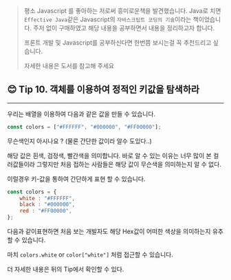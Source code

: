 > 평소 Javascript 를 좋아하는 저로써 흥미로운책을 발견했습니다. Java로 치면 `Effective Java`같은 Javascript의 `자바스크팁트 코딩의 기술`이라는 책이었습니다.
> 주저 없이 구매하였고 해당 내용을 공부하면서 내용을 정리하고자 합니다.
>
> 프론트 개발 및 Javascript를 공부하신다면 한번쯤 보시는걸 꼭 추천드리고 싶습니다.
>
> 자세한 내용은 도서를 참고해 주세요
>


## 😊 Tip 10. 객체를 이용하여 정적인 키값을 탐색하라

---
우리는 배열을 이용하여 다음과 같은 값을 만들 수 있습니다.

```javascript
const colors = ["#FFFFFF", "#000000", "#FF00000"];
```
무슨색인지 아시나요 ? (물론 간단한 값이라 알수 도있다..)

해당 값은 흰색, 검정색, 빨간색을 의미합니다. 바로 알 수 있는 이유는 너무 많이 본 컬러값들이라 그렇지만 처음 접하는 사람들은
해당 값이 무슨색을 의미하는지 알 수 없다.

이럴경우 키-값을 통하여 간단하게 표현 할 수 있습니다.

```javascript
const colors = {
    white : "#FFFFFF",
    black : "#000000",
    red : "#FF00000",
};
```

다음과 같이표현하면 처음 보는 개발자도 해당 Hex값이 어떠한 색상을 의미하는지 유추할 수 있습니다.

마치 `colors.white` or `color["white"]` 처럼 접근할 수 있습니다. 

더 자세한 내용은 뒤의 Tip에서 확인할 수 있다.